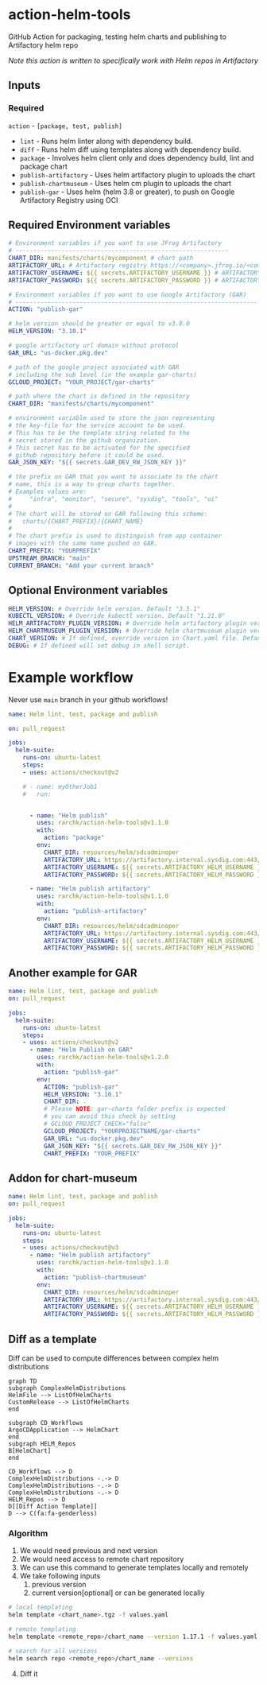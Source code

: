 # action-helm-tools

GitHub Action for packaging, testing helm charts and publishing to Artifactory helm repo

_Note this action is written to specifically work with Helm repos in Artifactory_

## Inputs

### Required

`action` - `[package, test, publish]`

- `lint` - Runs helm linter along with dependency build.
- `diff` - Runs helm diff using templates along with dependency build.
- `package` - Involves helm client only and does dependency build, lint and package chart
- `publish-artifactory` - Uses helm artifactory plugin to uploads the chart
- `publish-chartmuseum` - Uses helm cm plugin to uploads the chart
- `publish-gar` - Uses helm (helm 3.8 or greater), to push on Google Artifactory Registry using OCI

## Required Environment variables

```yaml
# Environment variables if you want to use JFrog Artifactory
# ------------------------------------------------------------
CHART_DIR: manifests/charts/mycomponent # chart path
ARTIFACTORY_URL: # Artifactory registry https://<company>.jfrog.io/<company>
ARTIFACTORY_USERNAME: ${{ secrets.ARTIFACTORY_USERNAME }} # ARTIFACTORY_USERNAME (Artifactory username) must be set in GitHub Repo secrets
ARTIFACTORY_PASSWORD: ${{ secrets.ARTIFACTORY_PASSWORD }} # ARTIFACTORY_PASSWORD (Artifactory api key) must be set in GitHub Repo secrets

# Environment variables if you want to use Google Artifactory (GAR)
# --------------------------------------------------------------------
ACTION: "publish-gar"

# helm version should be greater or equal to v3.8.0
HELM_VERSION: "3.10.1"

# google artifactory url domain without protocol
GAR_URL: "us-docker.pkg.dev"

# path of the google project associated with GAR
# including the sub level (in the example gar-charts)
GCLOUD_PROJECT: "YOUR_PROJECT/gar-charts"

# path where the chart is defined in the repository
CHART_DIR: "manifests/charts/mycomponent"

# environment variable used to store the json representing
# the key-file for the service account to be used.
# This has to be the template string related to the
# secret stored in the github organization.
# This secret has to be activated for the specified
# github repository before it could be used.
GAR_JSON_KEY: "${{ secrets.GAR_DEV_RW_JSON_KEY }}"

# the prefix on GAR that you want to associate to the chart
# name, this is a way to group charts together.
# Examples values are:
#     "infra", "monitor", "secure", "sysdig", "tools", "ui"
#
# The chart will be stored on GAR following this scheme:
#   charts/{CHART_PREFIX}/{CHART_NAME}
#
# The chart prefix is used to distinguish from app container
# images with the same name pushed on GAR.
CHART_PREFIX: "YOURPREFIX"
UPSTREAM_BRANCH: "main"
CURRENT_BRANCH: "Add your current branch"
```

## Optional Environment variables

```yaml
HELM_VERSION: # Override helm version. Default "3.5.1"
KUBECTL_VERSION: # Override kubectl version. Default "1.21.0"
HELM_ARTIFACTORY_PLUGIN_VERSION: # Override helm artifactory plugin version. Default "v1.0.2"
HELM_CHARTMUSEUM_PLUGIN_VERSION: # Override helm chartmuseum plugin version. Default "0.10.3"
CHART_VERSION: # If defined, override version in Chart.yaml file. Default is unset
DEBUG: # If defined will set debug in shell script.
```


# Example workflow

Never use `main` branch in your github workflows!

```yaml
name: Helm lint, test, package and publish

on: pull_request

jobs:
  helm-suite:
    runs-on: ubuntu-latest
    steps:
    - uses: actions/checkout@v2

    # - name: myOtherJob1
    #   run:


      - name: "Helm publish"
        uses: rarchk/action-helm-tools@v1.1.0
        with:
          action: "package"
        env:
          CHART_DIR: resources/helm/sdcadminoper
          ARTIFACTORY_URL: https://artifactory.internal.sysdig.com:443/artifactory/helm-local/
          ARTIFACTORY_USERNAME: ${{ secrets.ARTIFACTORY_HELM_USERNAME }}
          ARTIFACTORY_PASSWORD: ${{ secrets.ARTIFACTORY_HELM_PASSWORD }}

      - name: "Helm publish artifactory"
        uses: rarchk/action-helm-tools@v1.1.0
        with:
          action: "publish-artifactory"
        env:
          CHART_DIR: resources/helm/sdcadminoper
          ARTIFACTORY_URL: https://artifactory.internal.sysdig.com:443/artifactory/helm-local/
          ARTIFACTORY_USERNAME: ${{ secrets.ARTIFACTORY_HELM_USERNAME }}
          ARTIFACTORY_PASSWORD: ${{ secrets.ARTIFACTORY_HELM_PASSWORD }}

```

## Another example for GAR

```yaml
name: Helm lint, test, package and publish
on: pull_request

jobs:
  helm-suite:
    runs-on: ubuntu-latest
    steps:
    - uses: actions/checkout@v2
      - name: "Helm Publish on GAR"
        uses: rarchk/action-helm-tools@v1.2.0
        with:
          action: "publish-gar"
        env:
          ACTION: "publish-gar"
          HELM_VERSION: "3.10.1"
          CHART_DIR: .
          # Please NOTE: gar-charts folder prefix is expected
          # you can avoid this check by setting
          # GCLOUD_PROJECT_CHECK="false"
          GCLOUD_PROJECT: "YOURPROJECTNAME/gar-charts"
          GAR_URL: "us-docker.pkg.dev"
          GAR_JSON_KEY: "${{ secrets.GAR_DEV_RW_JSON_KEY }}"
          CHART_PREFIX: "YOUR_PREFIX"
```
## Addon for chart-museum
```yaml
name: Helm lint, test, package and publish
on: pull_request

jobs:
  helm-suite:
    runs-on: ubuntu-latest
    steps:
    - uses: actions/checkout@v3
      - name: "Helm publish artifactory"
        uses: rarchk/action-helm-tools@v1.1.0
        with:
          action: "publish-chartmuseum"
        env:
          CHART_DIR: resources/helm/sdcadminoper
          ARTIFACTORY_URL: https://artifactory.internal.sysdig.com:443/artifactory/helm-local/
          ARTIFACTORY_USERNAME: ${{ secrets.ARTIFACTORY_HELM_USERNAME }}
          ARTIFACTORY_PASSWORD: ${{ secrets.ARTIFACTORY_HELM_PASSWORD }}
```

## Diff as a template
Diff can be used to compute differences between complex helm distributions

```mermaid
graph TD
subgraph ComplexHelmDistributions
HelmFile --> ListOfHelmCharts
CustomRelease --> ListOfHelmCharts
end

subgraph CD_Workflows
ArgoCDApplication --> HelmChart
end
subgraph HELM_Repos
B[HelmChart]
end

CD_Workflows --> D
ComplexHelmDistributions -.-> D
ComplexHelmDistributions -.-> D
ComplexHelmDistributions -.-> D
HELM_Repos --> D
D[[Diff Action Template]]
D --> C(fa:fa-genderless)
```
### Algorithm
1. We would need previous and next version
2. We would need access to remote chart repository
3. We can use this command to generate templates locally and remotely
4. We take following inputs
   1. previous version
   2. current version[optional] or can be generated locally

```bash
# local templating
helm template <chart_name>.tgz -f values.yaml

# remote templating
helm template <remote_repo>/chart_name --version 1.17.1 -f values.yaml

# search for all versions
helm search repo <remote_repo>/chart_name --versions
```
4. Diff it
